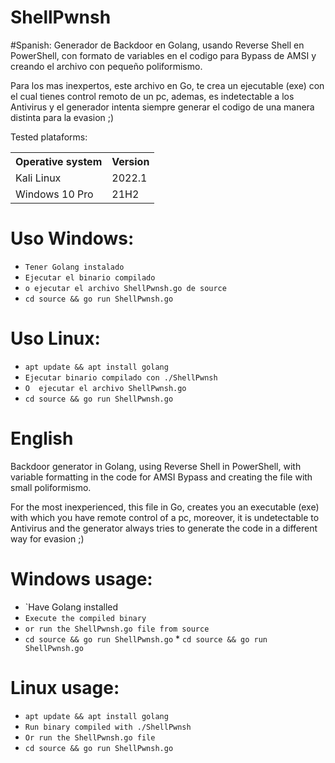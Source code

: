 # ShellPwnsh

#Spanish:
Generador de Backdoor en Golang, usando Reverse Shell en PowerShell, con formato de variables en el codigo para Bypass de AMSI y creando el archivo con pequeño poliformismo.

Para los mas inexpertos, este archivo en Go, te crea un ejecutable (exe) con el cual tienes control remoto de un pc, ademas, es indetectable a los Antivirus y el generador intenta siempre generar el codigo de una manera distinta para la evasion ;)

Tested plataforms:

<table>
    <tr>
        <th>Operative system</th>
        <th> Version </th>
    </tr>
    <tr>
        <td>Kali Linux</td>
        <td> 2022.1</td>
    </tr>
    <tr>
        <td>Windows 10 Pro</td>
        <td> 21H2</td>
    </tr>
</table>

# Uso Windows:
* `Tener Golang instalado`
* `Ejecutar el binario compilado`
* `o ejecutar el archivo ShellPwnsh.go de source`
* `cd source && go run ShellPwnsh.go`

# Uso Linux:
* `apt update && apt install golang`
* `Ejecutar binario compilado con ./ShellPwnsh`
* `O  ejecutar el archivo ShellPwnsh.go` 
* `cd source && go run ShellPwnsh.go`

# English
Backdoor generator in Golang, using Reverse Shell in PowerShell, with variable formatting in the code for AMSI Bypass and creating the file with small poliformismo.

For the most inexperienced, this file in Go, creates you an executable (exe) with which you have remote control of a pc, moreover, it is undetectable to Antivirus and the generator always tries to generate the code in a different way for evasion ;)

# Windows usage:
* `Have Golang installed
* `Execute the compiled binary`
* `or run the ShellPwnsh.go file from source`
* `cd source && go run ShellPwnsh.go` * `cd source && go run ShellPwnsh.go`

# Linux usage:
* `apt update && apt install golang`
* `Run binary compiled with ./ShellPwnsh`
* `Or run the ShellPwnsh.go file`  
* `cd source && go run ShellPwnsh.go`







